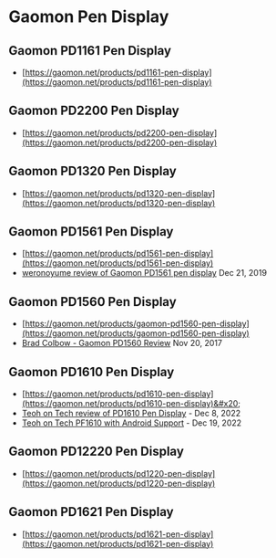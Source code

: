 # Gaomon Pen Display

## Gaomon PD1161 Pen Display

* [https://gaomon.net/products/pd1161-pen-display](https://gaomon.net/products/pd1161-pen-display)

## Gaomon PD2200 Pen Display

* [https://gaomon.net/products/pd2200-pen-display](https://gaomon.net/products/pd2200-pen-display)

## Gaomon PD1320 Pen Display

* [https://gaomon.net/products/pd1320-pen-display](https://gaomon.net/products/pd1320-pen-display)

## Gaomon PD1561 Pen Display

* [https://gaomon.net/products/pd1561-pen-display](https://gaomon.net/products/pd1561-pen-display) &#x20;
* [weronoyume review of Gaomon PD1561 pen display](https://www.youtube.com/watch?v=fwSD97ZvZfQ) Dec 21, 2019

## Gaomon PD1560 Pen Display

* [https://gaomon.net/products/gaomon-pd1560-pen-display](https://gaomon.net/products/gaomon-pd1560-pen-display) &#x20;
* [Brad Colbow - Gaomon PD1560 Review](https://www.youtube.com/watch?v=0cvU1V2IHfQ) Nov 20, 2017

## Gaomon PD1610 Pen Display

* [https://gaomon.net/products/pd1610-pen-display](https://gaomon.net/products/pd1610-pen-display)&#x20;
* [Teoh on Tech review of PD1610 Pen Display](https://www.youtube.com/watch?v=gKRVQI\_\_9H8)  - Dec 8, 2022
* [Teoh on Tech PF1610 with Android Support](https://www.youtube.com/watch?v=cWe9tmwrq-Q)  - Dec 19, 2022

## Gaomon PD12220 Pen Display

* [https://gaomon.net/products/pd1220-pen-display](https://gaomon.net/products/pd1220-pen-display)

## Gaomon PD1621 Pen Display

* [https://gaomon.net/products/pd1621-pen-display](https://gaomon.net/products/pd1621-pen-display)

